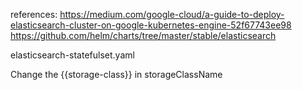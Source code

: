 references: https://medium.com/google-cloud/a-guide-to-deploy-elasticsearch-cluster-on-google-kubernetes-engine-52f67743ee98
            https://github.com/helm/charts/tree/master/stable/elasticsearch


elasticsearch-statefulset.yaml

Change the {{storage-class}} in  storageClassName

